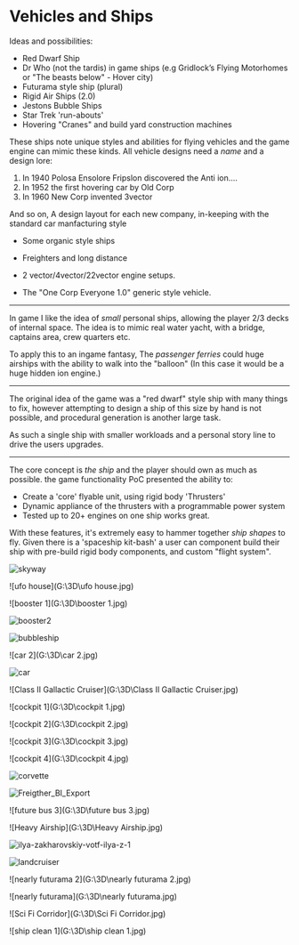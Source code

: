# Vehicles and Ships

Ideas and possibilities:

+ Red Dwarf Ship
+ Dr Who (not the tardis) in game ships (e.g Gridlock’s Flying Motorhomes or  "The beasts below" - Hover city)
+ Futurama style ship (plural)
+ Rigid Air Ships (2.0)
+ Jestons Bubble Ships
+ Star Trek 'run-abouts'
+ Hovering "Cranes" and build yard construction machines

These ships note unique styles and abilities for flying vehicles and the game engine can mimic these kinds. All vehicle designs need a _name_ and a design lore:

1. In 1940 Polosa Ensolore Fripslon discovered the Anti ion....
2. In 1952 the first hovering car by Old Corp
3. In 1960 New Corp invented 3vector

And so on, A design layout for each new company, in-keeping with the standard car manfacturing style

+ Some organic style ships

+ Freighters and long distance

+ 2 vector/4vector/22vector engine setups.

+ The "One Corp Everyone 1.0" generic style vehicle.

  

---

In game I like the idea of _small_ personal ships, allowing the player 2/3 decks of internal space. The idea is to mimic real water yacht, with a bridge, captains area, crew quarters etc.

To apply this to an ingame fantasy, The _passenger ferries_ could huge airships with the ability to walk into the "balloon" (In this case it would be a huge hidden ion engine.)

---

The original idea of the game was a "red dwarf" style ship with many things to fix, however attempting to design a ship of this size by hand is not possible, and procedural generation is another large task.

As such a single ship with smaller workloads and a personal story line to drive the users upgrades.

---

The core concept is _the ship_ and the player should own as much as possible. the game functionality PoC presented the ability to:

+ Create a 'core' flyable unit, using rigid body 'Thrusters'
+ Dynamic appliance of the thrusters with a programmable power system
+ Tested up to 20+ engines on one ship works great.


With these features, it's extremely easy to hammer together _ship shapes_ to fly. Given there is a 'spaceship kit-bash' a user can component build their ship with pre-build rigid body components, and custom "flight system".

![skyway](G:\3D\skyway.jpg)

![ufo house](G:\3D\ufo house.jpg)

![booster 1](G:\3D\booster 1.jpg)

![booster2](G:\3D\booster2.jpg)

![bubbleship](G:\3D\bubbleship.jpg)

![car 2](G:\3D\car 2.jpg)

![car](G:\3D\car.jpg)

![Class II Gallactic Cruiser](G:\3D\Class II Gallactic Cruiser.jpg)

![cockpit 1](G:\3D\cockpit 1.jpg)

![cockpit 2](G:\3D\cockpit 2.jpg)

![cockpit 3](G:\3D\cockpit 3.jpg)

![cockpit 4](G:\3D\cockpit 4.jpg)

![corvette](G:\3D\corvette.jpg)

![Freigther_BI_Export](G:\3D\Freigther_BI_Export.jpg)

![future bus 3](G:\3D\future bus 3.jpg)

![Heavy Airship](G:\3D\Heavy Airship.jpg)

![ilya-zakharovskiy-votf-ilya-z-1](G:\3D\ilya-zakharovskiy-votf-ilya-z-1.jpg)

![landcruiser](G:\3D\landcruiser.jpg)

![nearly futurama 2](G:\3D\nearly futurama 2.jpg)

![nearly futurama](G:\3D\nearly futurama.jpg)

![Sci Fi Corridor](G:\3D\Sci Fi Corridor.jpg)

![ship clean 1](G:\3D\ship clean 1.jpg)
